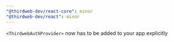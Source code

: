 ```yaml
---
"@thirdweb-dev/react-core": minor
"@thirdweb-dev/react": minor
---
```


`<ThirdwebAuthProvider>` now has to be added to your app explicitly
